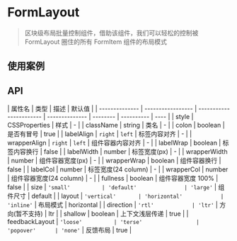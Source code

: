 # FormLayout

> 区块级布局批量控制组件，借助该组件，我们可以轻松的控制被 FormLayout 圈住的所有 FormItem 组件的布局模式

## 使用案例

<dumi-previewer demoPath="guide/form-layout" />

## API

| 属性名         | 类型              | 描述                    | 默认值         |
| -------------- | ----------------- | ----------------------- | -------------- | -------- | ---------- | ---- |
| style          | CSSProperties     | 样式                    | -              |
| className      | string            | 类名                    | -              |
| colon          | boolean           | 是否有冒号              | true           |
| labelAlign     | `right` \| `left` | 标签内容对齐            | -              |
| wrapperAlign   | `right` \| `left` | 组件容器内容对齐        | -              |
| labelWrap      | boolean           | 标签内容换行            | false          |
| labelWidth     | number            | 标签宽度(px)            | -              |
| wrapperWidth   | number            | 组件容器宽度(px)        | -              |
| wrapperWrap    | boolean           | 组件容器换行            | false          |
| labelCol       | number            | 标签宽度(24 column)     | -              |
| wrapperCol     | number            | 组件容器宽度(24 column) | -              |
| fullness       | boolean           | 组件容器宽度 100%       | false          |
| size           | `'small'          | 'default'               | 'large'`       | 组件尺寸 | default    |
| layout         | `'vertical'       | 'horizontal'            | 'inline'`      | 布局模式 | horizontal |
| direction      | `'rtl'            | 'ltr'`                  | 方向(暂不支持) | ltr      |
| shallow        | boolean           | 上下文浅层传递          | true           |
| feedbackLayout | `'loose'          | 'terse'                 | 'popover'      | 'none'`  | 反馈布局   | true |
